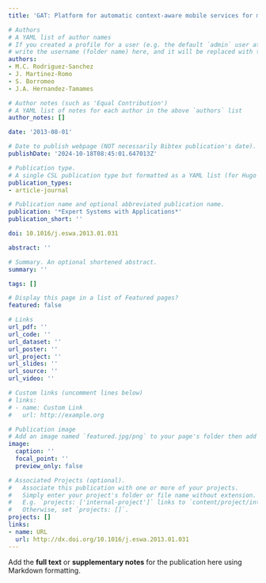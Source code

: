 ```yaml
---
title: 'GAT: Platform for automatic context-aware mobile services for m-tourism'

# Authors
# A YAML list of author names
# If you created a profile for a user (e.g. the default `admin` user at `content/authors/admin/`), 
# write the username (folder name) here, and it will be replaced with their full name and linked to their profile.
authors:
- M.C. Rodriguez-Sanchez
- J. Martinez-Romo
- S. Borromeo
- J.A. Hernandez-Tamames

# Author notes (such as 'Equal Contribution')
# A YAML list of notes for each author in the above `authors` list
author_notes: []

date: '2013-08-01'

# Date to publish webpage (NOT necessarily Bibtex publication's date).
publishDate: '2024-10-18T08:45:01.647013Z'

# Publication type.
# A single CSL publication type but formatted as a YAML list (for Hugo requirements).
publication_types:
- article-journal

# Publication name and optional abbreviated publication name.
publication: '*Expert Systems with Applications*'
publication_short: ''

doi: 10.1016/j.eswa.2013.01.031

abstract: ''

# Summary. An optional shortened abstract.
summary: ''

tags: []

# Display this page in a list of Featured pages?
featured: false

# Links
url_pdf: ''
url_code: ''
url_dataset: ''
url_poster: ''
url_project: ''
url_slides: ''
url_source: ''
url_video: ''

# Custom links (uncomment lines below)
# links:
# - name: Custom Link
#   url: http://example.org

# Publication image
# Add an image named `featured.jpg/png` to your page's folder then add a caption below.
image:
  caption: ''
  focal_point: ''
  preview_only: false

# Associated Projects (optional).
#   Associate this publication with one or more of your projects.
#   Simply enter your project's folder or file name without extension.
#   E.g. `projects: ['internal-project']` links to `content/project/internal-project/index.md`.
#   Otherwise, set `projects: []`.
projects: []
links:
- name: URL
  url: http://dx.doi.org/10.1016/j.eswa.2013.01.031
---
```


Add the **full text** or **supplementary notes** for the publication here using Markdown formatting.
